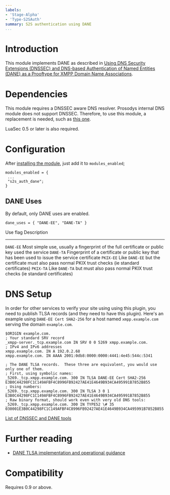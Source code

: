 ```yaml
---
labels:
- 'Stage-Alpha'
- 'Type-S2SAuth'
summary: S2S authentication using DANE
...
```


Introduction
============

This module implements DANE as described in [Using DNS Security
Extensions (DNSSEC) and DNS-based Authentication of Named Entities
(DANE) as a Prooftype for XMPP Domain Name
Associations](http://tools.ietf.org/html/draft-miller-xmpp-dnssec-prooftype).

Dependencies
============

This module requires a DNSSEC aware DNS resolver. Prosodys internal DNS
module does not support DNSSEC. Therefore, to use this module, a
replacement is needed, such as [this
one](https://www.zash.se/luaunbound.html).

LuaSec 0.5 or later is also required.

Configuration
=============

After [installing the
module](https://prosody.im/doc/installing_modules), just add it to
`modules_enabled`;

    modules_enabled = {
     ...
     "s2s_auth_dane";
    }

DANE Uses
---------

By default, only DANE uses are enabled.

    dane_uses = { "DANE-EE", "DANE-TA" }

  Use flag    Description
  ----------- -------------------------------------------------------------------------------------------------------
  `DANE-EE`   Most simple use, usually a fingerprint of the full certificate or public key used the service
  `DANE-TA`   Fingerprint of a certificate or public key that has been used to issue the service certificate
  `PKIX-EE`   Like `DANE-EE` but the certificate must also pass normal PKIX trust checks (ie standard certificates)
  `PKIX-TA`   Like `DANE-TA` but must also pass normal PKIX trust checks (ie standard certificates)

DNS Setup
=========

In order for other services to verify your site using using this plugin,
you need to publish TLSA records (and they need to have this plugin).
Here's an example using `DANE-EE Cert SHA2-256` for a host named
`xmpp.example.com` serving the domain `example.com`.

    $ORIGIN example.com.
    ; Your standard SRV record
    _xmpp-server._tcp.example.com IN SRV 0 0 5269 xmpp.example.com.
    ; IPv4 and IPv6 addresses
    xmpp.example.com. IN A 192.0.2.68
    xmpp.example.com. IN AAAA 2001:0db8:0000:0000:4441:4e45:544c:5341

    ; The DANE TLSA records.  These three are equivalent, you would use only one of them.
    ; First, using symbolic names:
    _5269._tcp.xmpp.example.com. 300 IN TLSA DANE-EE Cert SHA2-256 E3B0C44298FC1C149AFBF4C8996FB92427AE41E4649B934CA495991B7852B855
    ; Using numbers:
    _5269._tcp.xmpp.example.com. 300 IN TLSA 3 0 1 E3B0C44298FC1C149AFBF4C8996FB92427AE41E4649B934CA495991B7852B855
    ; Raw binary format, should work even with very old DNS tools:
    _5269._tcp.xmpp.example.com. 300 IN TYPE52 \# 35 030001E3B0C44298FC1C149AFBF4C8996FB92427AE41E4649B934CA495991B7852B855

[List of DNSSEC and DANE
tools](http://www.internetsociety.org/deploy360/dnssec/tools/)

Further reading
===============

-   [DANE TLSA implementation and operational
    guidance](http://tools.ietf.org/html/draft-ietf-dane-ops)

Compatibility
=============

Requires 0.9 or above.
